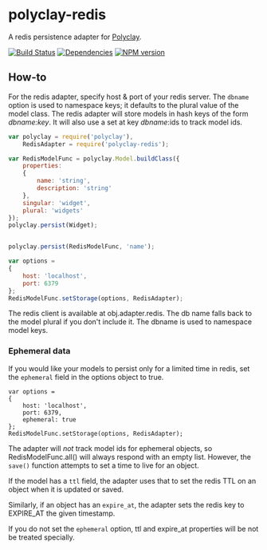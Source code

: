 polyclay-redis
==============

A redis persistence adapter for [Polyclay](https://github.com/ceejbot/polyclay).

[![Build Status](https://secure.travis-ci.org/ceejbot/polyclay-redis.png)](http://travis-ci.org/ceejbot/polyclay-redis) [![Dependencies](https://david-dm.org/ceejbot/polyclay-redis.png)](https://david-dm.org/ceejbot/polyclay-redis) [![NPM version](https://badge.fury.io/js/polyclay-redis.png)](http://badge.fury.io/js/polyclay-redis)



## How-to

For the redis adapter, specify host & port of your redis server. The `dbname` option is used to namespace keys; it defaults to the plural value of the model class. The redis adapter will store models in hash keys of the form *dbname:key*. It will also use a set at key *dbname*:ids to track model ids.

```javascript
var polyclay = require('polyclay'),
    RedisAdapter = require('polyclay-redis');

var RedisModelFunc = polyclay.Model.buildClass({
    properties:
    {
        name: 'string',
        description: 'string'
    },
    singular: 'widget',
    plural: 'widgets'
});
polyclay.persist(Widget);


polyclay.persist(RedisModelFunc, 'name');

var options =
{
    host: 'localhost',
    port: 6379
};
RedisModelFunc.setStorage(options, RedisAdapter);
```

The redis client is available at obj.adapter.redis. The db name falls back to the model plural if you don't include it. The dbname is used to namespace model keys.

### Ephemeral data

If you would like your models to persist only for a limited time in redis, set the `ephemeral` field in the options object to true.

```
var options =
{
    host: 'localhost',
    port: 6379,
    ephemeral: true
};
RedisModelFunc.setStorage(options, RedisAdapter);
```

The adapter will *not* track model ids for ephemeral objects, so RedisModelFunc.all() will always respond with an empty list. However, the `save()` function attempts to set a time to live for an object.

If the model has a `ttl` field, the adapter uses that to set the redis TTL on an object when it is updated or saved. 

Similarly, if an object has an `expire_at`, the adapter sets the redis key to EXPIRE_AT the given timestamp.

If you do not set the `ephemeral` option, ttl and expire_at properties will be not be treated specially.
